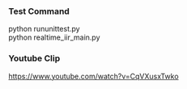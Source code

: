 ### Test Command

python rununittest.py      
python realtime_iir_main.py

### Youtube Clip

https://www.youtube.com/watch?v=CqVXusxTwko
